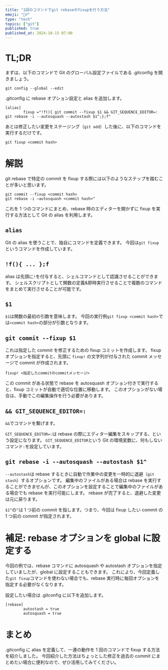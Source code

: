 ```yaml
---
title: "1回のコマンドでgit rebaseのfixupを行う方法"
emoji: "👷‍♂️"
type: "tech"
topics: ["git"]
published: true
published_at: 2024-10-15 07:00
---
```


# TL;DR

まずは、以下のコマンドで Git のグローバル設定ファイルである .gitconfig を開きましょう。

```
git config --global --edit
```

.gitconfig に rebase オプション設定と alias を追加します。

```
[alias]
        fixup ="!f(){ git commit --fixup $1 && GIT_SEQUENCE_EDITOR=: git rebase -i --autosquash --autostash $1^;};f"
```

あとは修正したい変更をステージング（`git add`）した後に、以下のコマンドを実行するだけです。

```
git fixup <commit hash>
```

# 解説

git rebase で特定の commit を fixup する際には以下のようなステップを踏むことが多いと思います。

```
git commit --fixup <commit hash>
git rebase -i –autosquash <commit hash>^
```

これを 1 つのコマンドにまとめ、rebase 時のエディターを開かずに fixup を実行する方法として Git の alias を利用します。

## `alias`

Git の alias を使うことで、独自にコマンドを定義できます。
今回は`git fixup`というコマンドを作成しています。

## `!f(){ ... };f`

alias は先頭に`!`を付与すると、シェルコマンドとして認識させることができます。
シェルスクリプトとして関数の定義&即時実行させることで複数のコマンドをまとめて実行させることが可能です。

## `$1`

`$1`は関数の最初の引数を意味します。
今回の実行例`git fixup <commit hash>`では`<commit hash>`の部分が引数となります。

## `git commit --fixup $1`

これは指定した commit を修正するための fixup コミットを作成します。
fixup オプションを指定すると、先頭に `fixup!` の文字列が付与された commit メッセージで commit が作成されます。

```
fixup! <指定したcommitのcommitメッセージ>
```

この commit がある状態で rebase を autosquash オプション付きで実行すると、fixup コミットが自動で適切な位置に移動します。
このオプションがない場合は、手動でこの編集操作を行う必要があります。

## `&& GIT_SEQUENCE_EDITOR=:`

`&&`でコマンドを繋げます。

`GIT_SEQUENCE_EDITOR=:`は rebase の際にエディター編集をスキップする、という設定になります。
`GIT_SEQUENCE_EDITOR`という Git の環境変数に、何もしないコマンド`:`を設定しています。

## `git rebase -i --autosquash --autostash $1^`

`--autostash`は rebase するときに自動で作業中の変更を一時的に退避（`git stash`）するオプションです。
編集中のファイルがある場合は rebase を実行することができませんが、このオプションを設定することで編集中のファイルがある場合でも rebase を実行可能にします。
rebase が完了すると、退避した変更は元に戻ります。

`$1^`の`^`は 1 つ前の commit を指します。つまり、今回は fixup したい commit の 1 つ前の commit が指定されます。

# 補足: rebase オプションを global に設定する

今回の例では、rebase コマンドに autosquash や autostash オプションを指定していましたが、global に設定することもできます。
これにより、今回定義した`git fixup`コマンドを使わない場合でも、rebase 実行時に毎回オプションを指定する必要がなくなります。

設定したい場合は .gitconfig に以下を追加します。

```
[rebase]
        autostash = true
        autosquash = true
```

# まとめ

.gitconfig に alias を定義して、一連の動作を 1 回のコマンドで fixup する方法を紹介しました。
今回紹介した方法はちょっとした修正を過去の commit にまとめたい場合に便利なので、ぜひ活用してみてください。
